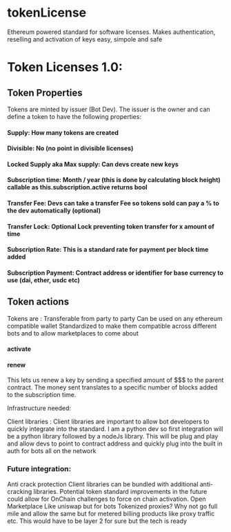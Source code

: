 # tokenLicense
Ethereum powered standard for software licenses. Makes authentication, reselling and activation of keys easy, simpole and safe




# Token Licenses 1.0:

## Token Properties
Tokens are minted by issuer (Bot Dev). The issuer is the owner and can define a token to have the following properties:
#### Supply: How many tokens are created
#### Divisible: No (no point in divisible licenses)
#### Locked Supply aka Max supply: Can devs create new keys 
#### Subscription time: Month / year (this is done by calculating block height) callable as this.subscription.active returns bool
#### Transfer Fee: Devs can take a transfer Fee so tokens sold can pay a % to the dev automatically (optional)
#### Transfer Lock: Optional Lock preventing token transfer for x amount of time 
#### Subscription Rate: This is a standard rate for payment per block time added 
#### Subscription Payment: Contract address or identifier for base currency to use (dai, ether, usdc etc) 

## Token actions
Tokens are :
Transferable from party to party 
Can be used on any ethereum compatible wallet 
Standardized to make them compatible across different bots and to allow marketplaces to come about 
#### activate 

#### renew 
This lets us renew a key by sending a specified amount of $$$ to the parent contract. The money sent translates to a specific number of blocks added to the subscription time. 

Infrastructure needed:

Client libraries :
    Client libraries are important to allow bot developers to quickly integrate into the standard. I am a python dev so first integration will be a python library followed by a nodeJs library. This will be plug and play and allow devs to point to contract address and quickly plug into the built in auth for bots all on the network

### Future integration:
Anti crack protection 
  Client libraries can be bundled with additional anti-cracking libraries. Potential token standard improvements in the future could allow for OnChain challenges to force on chain activation.
Open Marketplace
  Like uniswap but for bots 
Tokenized proxies? 
  Why not go full mile and allow the same but for metered billing products like proxy traffic etc. This would have to be layer 2 for sure but the tech is ready 
